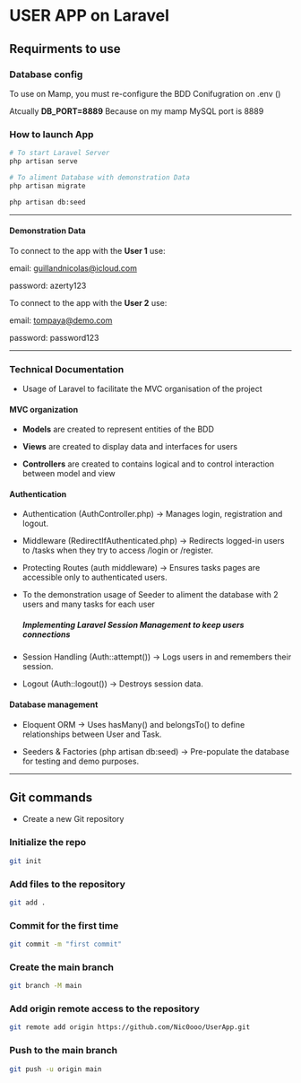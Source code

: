 # USER APP on Laravel

## Requirments to use

### Database config

To use on Mamp, you must re-configure the BDD Conifugration on .env ()

Atcually **DB_PORT=8889**
Because on my mamp MySQL port is 8889

### How to launch App

```bash
# To start Laravel Server
php artisan serve 

# To aliment Database with demonstration Data
php artisan migrate

php artisan db:seed
```

----------------------------------------------------------------

#### Demonstration Data

To connect to the app with the **User 1** use:

email: guillandnicolas@icloud.com

password: azerty123

To connect to the app with the **User 2** use:

email: tompaya@demo.com

password: password123

----------------------------------------------------------------

### Technical Documentation

- Usage of Laravel to facilitate the MVC organisation of the project
  
#### MVC organization

- **Models** are created to represent entities of the BDD
  
- **Views** are created to display data and interfaces for users

- **Controllers** are created to contains logical and to control interaction between model and view
  
#### Authentication

- Authentication (AuthController.php) → Manages login, registration and logout.

- Middleware (RedirectIfAuthenticated.php) → Redirects logged-in users to /tasks when they try to access /login or /register.

- Protecting Routes (auth middleware) → Ensures tasks pages are accessible only to authenticated users.

- To the demonstration usage of Seeder to aliment the database with 2 users and many tasks for each user
  
  ##### Implementing Laravel Session Management to keep users connections

- Session Handling (Auth::attempt()) → Logs users in and remembers their session.

- Logout (Auth::logout()) → Destroys session data.

#### Database management

- Eloquent ORM → Uses hasMany() and belongsTo() to define relationships between User and Task.

- Seeders & Factories (php artisan db:seed) → Pre-populate the database for testing and demo purposes.

----------------------------------------------------------------

## Git commands

- Create a new Git repository

### Initialize the repo

```bash
git init
```

### Add files to the repository

```bash
git add .
```

### Commit for the first time

```bash
git commit -m "first commit"
```

### Create the main branch

```bash
git branch -M main
```

### Add origin remote access to the repository

```bash
git remote add origin https://github.com/Nic0ooo/UserApp.git
```

### Push to the main branch

```bash
git push -u origin main
```
